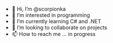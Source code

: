 - 👋 Hi, I’m @scorpionka
- 👀 I’m interested in programming
- 🌱 I’m currently learning C# and .NET
- 💞️ I’m looking to collaborate on projects
- 📫 How to reach me ... in progress

<!---
scorpionka/scorpionka is a ✨ special ✨ repository because its `README.md` (this file) appears on your GitHub profile.
You can click the Preview link to take a look at your changes.
--->
